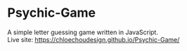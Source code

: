 # Psychic-Game
A simple letter guessing game written in JavaScript.<br/>
Live site: https://chloechoudesign.github.io/Psychic-Game/
